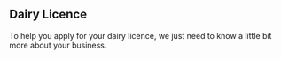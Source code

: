 ## Dairy Licence

To help you apply for your dairy licence, we just need to know a little bit more about your business.